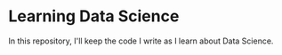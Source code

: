 # Learning Data Science 

In this repository, I'll keep the code I write as I learn about Data Science. 
